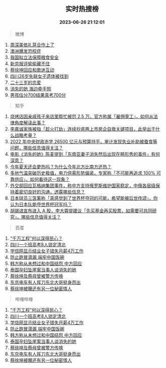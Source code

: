 <div align="center"><h2>实时热搜榜</h2><h4>2023-06-26 21:12:01</h4></div>

> 微博  

1. [周深美依礼芽合作上了](https://s.weibo.com/weibo?q=%E5%91%A8%E6%B7%B1%E7%BE%8E%E4%BE%9D%E7%A4%BC%E8%8A%BD%E5%90%88%E4%BD%9C%E4%B8%8A%E4%BA%86&t=31&band_rank=1&Refer=top)<br />
2. [澳洲爆发恐校症](https://s.weibo.com/weibo?q=%E6%BE%B3%E6%B4%B2%E7%88%86%E5%8F%91%E6%81%90%E6%A0%A1%E7%97%87&t=31&band_rank=2&Refer=top)<br />
3. [我国拟立法保障粮食安全](https://s.weibo.com/weibo?q=%23%E6%88%91%E5%9B%BD%E6%8B%9F%E7%AB%8B%E6%B3%95%E4%BF%9D%E9%9A%9C%E7%B2%AE%E9%A3%9F%E5%AE%89%E5%85%A8%23&t=31&band_rank=3&Refer=top)<br />
4. [新京报评偷偷藏不住](https://s.weibo.com/weibo?q=%23%E6%96%B0%E4%BA%AC%E6%8A%A5%E8%AF%84%E5%81%B7%E5%81%B7%E8%97%8F%E4%B8%8D%E4%BD%8F%23&t=31&band_rank=4&Refer=top)<br />
5. [蔡徐坤回应和歌迷互动](https://s.weibo.com/weibo?q=%23%E8%94%A1%E5%BE%90%E5%9D%A4%E5%9B%9E%E5%BA%94%E5%92%8C%E6%AD%8C%E8%BF%B7%E4%BA%92%E5%8A%A8%23&t=31&band_rank=5&Refer=top)<br />
6. [四川26岁失联女子遗体被找到](https://s.weibo.com/weibo?q=%23%E5%9B%9B%E5%B7%9D26%E5%B2%81%E5%A4%B1%E8%81%94%E5%A5%B3%E5%AD%90%E9%81%97%E4%BD%93%E8%A2%AB%E6%89%BE%E5%88%B0%23&t=31&band_rank=6&Refer=top)<br />
7. [二十三岁的恋爱](https://s.weibo.com/weibo?q=%E4%BA%8C%E5%8D%81%E4%B8%89%E5%B2%81%E7%9A%84%E6%81%8B%E7%88%B1&t=31&band_rank=7&Refer=top)<br />
8. [消失的她 海边牵手照](https://s.weibo.com/weibo?q=%E6%B6%88%E5%A4%B1%E7%9A%84%E5%A5%B9%20%E6%B5%B7%E8%BE%B9%E7%89%B5%E6%89%8B%E7%85%A7&t=31&band_rank=8&Refer=top)<br />
9. [男孩估分700结果真考700分](https://s.weibo.com/weibo?q=%23%E7%94%B7%E5%AD%A9%E4%BC%B0%E5%88%86700%E7%BB%93%E6%9E%9C%E7%9C%9F%E8%80%83700%E5%88%86%23&t=31&band_rank=9&Refer=top)<br />

> 知乎  

1. [烧烤店因亲戚孩子来店里帮忙被罚 2.5 万，官方称属「雇佣童工」，如何从法律角度解读此事？](https://www.zhihu.com/question/608695467)<br />
2. [李嘉诚家族被指「趁火打劫」连续抄底两上市房企自救关键项目，此举出于什么战略考量？](https://www.zhihu.com/question/608665319)<br />
3. [2022 年中央财政赤字 26500 亿元与预算持平，审计发现失业补助被蚕食等问题，哪些信息值得关注？](https://www.zhihu.com/question/608671302)<br />
4. [电影《消失的她》陈麦提到「东南亚妻子消失然后出现在畸形秀的事件」有何深意？](https://www.zhihu.com/question/608103252)<br />
5. [今年夏天还会更热吗？为什么今年北方比南方还热？](https://www.zhihu.com/theater/94771)<br />
6. [多地气温突破历史极值，电力供需形势偏紧，专家称「不可能再追求 100% 可靠供应」，如何看待这一现象？](https://www.zhihu.com/question/608733520)<br />
7. [外交部回应瓦格纳集团事件，称中方支持俄罗斯维护国家稳定，中俄各层级保持着密切良好的沟通，透露哪些信息？](https://www.zhihu.com/question/608734294)<br />
8. [日本球员三笘薰称「真感觉到了世界杯夺冠的可能，希望能被后世传颂」，你认为日本队能夺世界杯冠军吗？](https://www.zhihu.com/question/608592507)<br />
9. [胡锡进宣布进入 A 股，李大霄提建议「先买基金再买股票，如需要可共同研究」，哪些信息值得关注？](https://www.zhihu.com/question/608754081)<br />

> 百度  

1. [“千万工程”何以深得民心？](https://www.baidu.com/s?wd=%E2%80%9C%E5%8D%83%E4%B8%87%E5%B7%A5%E7%A8%8B%E2%80%9D%E4%BD%95%E4%BB%A5%E6%B7%B1%E5%BE%97%E6%B0%91%E5%BF%83%EF%BC%9F&sa=fyb_news&rsv_dl=fyb_news)<br />
2. [四川一个班高考8人锁定清北](https://www.baidu.com/s?wd=%E5%9B%9B%E5%B7%9D%E4%B8%80%E4%B8%AA%E7%8F%AD%E9%AB%98%E8%80%838%E4%BA%BA%E9%94%81%E5%AE%9A%E6%B8%85%E5%8C%97&sa=fyb_news&rsv_dl=fyb_news)<br />
3. [学信网显示结业女子错失月薪4万工作](https://www.baidu.com/s?wd=%E5%AD%A6%E4%BF%A1%E7%BD%91%E6%98%BE%E7%A4%BA%E7%BB%93%E4%B8%9A%E5%A5%B3%E5%AD%90%E9%94%99%E5%A4%B1%E6%9C%88%E8%96%AA4%E4%B8%87%E5%B7%A5%E4%BD%9C&sa=fyb_news&rsv_dl=fyb_news)<br />
4. [防止跑冒滴漏 端牢中国饭碗](https://www.baidu.com/s?wd=%E9%98%B2%E6%AD%A2%E8%B7%91%E5%86%92%E6%BB%B4%E6%BC%8F+%E7%AB%AF%E7%89%A2%E4%B8%AD%E5%9B%BD%E9%A5%AD%E7%A2%97&sa=fyb_news&rsv_dl=fyb_news)<br />
5. [韩方称从未想过和中国结怨 中方回应](https://www.baidu.com/s?wd=%E9%9F%A9%E6%96%B9%E7%A7%B0%E4%BB%8E%E6%9C%AA%E6%83%B3%E8%BF%87%E5%92%8C%E4%B8%AD%E5%9B%BD%E7%BB%93%E6%80%A8+%E4%B8%AD%E6%96%B9%E5%9B%9E%E5%BA%94&sa=fyb_news&rsv_dl=fyb_news)<br />
6. [泰国孕妇坠崖案当事人谈消失的她](https://www.baidu.com/s?wd=%E6%B3%B0%E5%9B%BD%E5%AD%95%E5%A6%87%E5%9D%A0%E5%B4%96%E6%A1%88%E5%BD%93%E4%BA%8B%E4%BA%BA%E8%B0%88%E6%B6%88%E5%A4%B1%E7%9A%84%E5%A5%B9&sa=fyb_news&rsv_dl=fyb_news)<br />
7. [蔡徐坤及蔡母曾被警方传唤](https://www.baidu.com/s?wd=%E8%94%A1%E5%BE%90%E5%9D%A4%E5%8F%8A%E8%94%A1%E6%AF%8D%E6%9B%BE%E8%A2%AB%E8%AD%A6%E6%96%B9%E4%BC%A0%E5%94%A4&sa=fyb_news&rsv_dl=fyb_news)<br />
8. [东京电车有人挥刀东北大哥挺身而出](https://www.baidu.com/s?wd=%E4%B8%9C%E4%BA%AC%E7%94%B5%E8%BD%A6%E6%9C%89%E4%BA%BA%E6%8C%A5%E5%88%80%E4%B8%9C%E5%8C%97%E5%A4%A7%E5%93%A5%E6%8C%BA%E8%BA%AB%E8%80%8C%E5%87%BA&sa=fyb_news&rsv_dl=fyb_news)<br />
9. [蔡徐坤被曝还有另一位秘密情人](https://www.baidu.com/s?wd=%E8%94%A1%E5%BE%90%E5%9D%A4%E8%A2%AB%E6%9B%9D%E8%BF%98%E6%9C%89%E5%8F%A6%E4%B8%80%E4%BD%8D%E7%A7%98%E5%AF%86%E6%83%85%E4%BA%BA&sa=fyb_news&rsv_dl=fyb_news)<br />

> 哔哩哔哩  

1. [“千万工程”何以深得民心？](https://www.baidu.com/s?wd=%E2%80%9C%E5%8D%83%E4%B8%87%E5%B7%A5%E7%A8%8B%E2%80%9D%E4%BD%95%E4%BB%A5%E6%B7%B1%E5%BE%97%E6%B0%91%E5%BF%83%EF%BC%9F&sa=fyb_news&rsv_dl=fyb_news)<br />
2. [四川一个班高考8人锁定清北](https://www.baidu.com/s?wd=%E5%9B%9B%E5%B7%9D%E4%B8%80%E4%B8%AA%E7%8F%AD%E9%AB%98%E8%80%838%E4%BA%BA%E9%94%81%E5%AE%9A%E6%B8%85%E5%8C%97&sa=fyb_news&rsv_dl=fyb_news)<br />
3. [学信网显示结业女子错失月薪4万工作](https://www.baidu.com/s?wd=%E5%AD%A6%E4%BF%A1%E7%BD%91%E6%98%BE%E7%A4%BA%E7%BB%93%E4%B8%9A%E5%A5%B3%E5%AD%90%E9%94%99%E5%A4%B1%E6%9C%88%E8%96%AA4%E4%B8%87%E5%B7%A5%E4%BD%9C&sa=fyb_news&rsv_dl=fyb_news)<br />
4. [防止跑冒滴漏 端牢中国饭碗](https://www.baidu.com/s?wd=%E9%98%B2%E6%AD%A2%E8%B7%91%E5%86%92%E6%BB%B4%E6%BC%8F+%E7%AB%AF%E7%89%A2%E4%B8%AD%E5%9B%BD%E9%A5%AD%E7%A2%97&sa=fyb_news&rsv_dl=fyb_news)<br />
5. [韩方称从未想过和中国结怨 中方回应](https://www.baidu.com/s?wd=%E9%9F%A9%E6%96%B9%E7%A7%B0%E4%BB%8E%E6%9C%AA%E6%83%B3%E8%BF%87%E5%92%8C%E4%B8%AD%E5%9B%BD%E7%BB%93%E6%80%A8+%E4%B8%AD%E6%96%B9%E5%9B%9E%E5%BA%94&sa=fyb_news&rsv_dl=fyb_news)<br />
6. [泰国孕妇坠崖案当事人谈消失的她](https://www.baidu.com/s?wd=%E6%B3%B0%E5%9B%BD%E5%AD%95%E5%A6%87%E5%9D%A0%E5%B4%96%E6%A1%88%E5%BD%93%E4%BA%8B%E4%BA%BA%E8%B0%88%E6%B6%88%E5%A4%B1%E7%9A%84%E5%A5%B9&sa=fyb_news&rsv_dl=fyb_news)<br />
7. [蔡徐坤及蔡母曾被警方传唤](https://www.baidu.com/s?wd=%E8%94%A1%E5%BE%90%E5%9D%A4%E5%8F%8A%E8%94%A1%E6%AF%8D%E6%9B%BE%E8%A2%AB%E8%AD%A6%E6%96%B9%E4%BC%A0%E5%94%A4&sa=fyb_news&rsv_dl=fyb_news)<br />
8. [东京电车有人挥刀东北大哥挺身而出](https://www.baidu.com/s?wd=%E4%B8%9C%E4%BA%AC%E7%94%B5%E8%BD%A6%E6%9C%89%E4%BA%BA%E6%8C%A5%E5%88%80%E4%B8%9C%E5%8C%97%E5%A4%A7%E5%93%A5%E6%8C%BA%E8%BA%AB%E8%80%8C%E5%87%BA&sa=fyb_news&rsv_dl=fyb_news)<br />
9. [蔡徐坤被曝还有另一位秘密情人](https://www.baidu.com/s?wd=%E8%94%A1%E5%BE%90%E5%9D%A4%E8%A2%AB%E6%9B%9D%E8%BF%98%E6%9C%89%E5%8F%A6%E4%B8%80%E4%BD%8D%E7%A7%98%E5%AF%86%E6%83%85%E4%BA%BA&sa=fyb_news&rsv_dl=fyb_news)<br />
